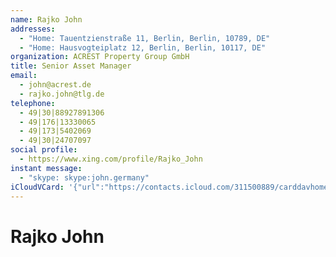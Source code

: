```yaml
---
name: Rajko John
addresses:
  - "Home: Tauentzienstraße 11, Berlin, Berlin, 10789, DE"
  - "Home: Hausvogteiplatz 12, Berlin, Berlin, 10117, DE"
organization: ACREST Property Group GmbH
title: Senior Asset Manager
email:
  - john@acrest.de
  - rajko.john@tlg.de
telephone:
  - 49|30|88927891306
  - 49|176|13330065
  - 49|173|5402069
  - 49|30|24707097
social profile:
  - https://www.xing.com/profile/Rajko_John
instant message:
  - "skype: skype:john.germany"
iCloudVCard: '{"url":"https://contacts.icloud.com/311500889/carddavhome/card/YTYzZmVlNjktZjE1OC00Njk2LWFkMTQtZTI3ODMxOGNjNDQ1.vcf","etag":"\"kmfhe5om\"","data":"BEGIN:VCARD\r\nVERSION:3.0\r\nFN:\r\nN:John;Rajko;;;\r\nUID:a63fee69-f158-4696-ad14-e278318cc445\r\nADR;TYPE=HOME:;;Tauentzienstraße 11;Berlin;Berlin;10789;DE;\r\nADR;TYPE=HOME:;;Hausvogteiplatz 12;Berlin;Berlin;10117;DE;\r\nitem1.X-ABLABEL:Work\r\nitem2.X-ABLABEL:Work\r\nitem0.X-ABLABEL:xing\r\nitem3.X-ABLABEL:Work\r\nitem4.X-ABLABEL:Work\r\nitem5.X-ABLABEL:Work\r\nitem6.X-ABLABEL:Work\r\nitem7.X-ABLABEL:Work\r\nitem8.X-ABLABEL:Work\r\nPRODID:ez-vcard 0.9.13-fc\r\nREV:2025-04-03T22:10:14Z\r\nORG:ACREST Property Group GmbH;\r\nTITLE:Senior Asset Manager\r\nEMAIL;TYPE=PREF:john@acrest.de\r\nEMAIL:rajko.john@tlg.de\r\nTEL;TYPE=PREF:49|30|88927891306\r\nTEL:49|176|13330065\r\nTEL:49|173|5402069\r\nTEL:49|30|24707097\r\nitem0.X-SOCIALPROFILE;X-USER=Rajko_John:https://www.xing.com/profile/Rajko_\r\n John\r\n;TYPE=jpeg;VALUE=uri:https://gateway.icloud.com/contacts/311500889/ck/card/\r\n 01ee05a0be08810ed6c9d029506f2d74\r\nIMPP;X-SERVICE-TYPE=skype;TYPE=HOME,pref:skype:john.germany\r\nEND:VCARD"}'
---
```

# Rajko John